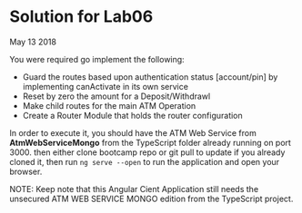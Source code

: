 # Solution for Lab06
May 13 2018

You were required go implement the following:

- Guard the routes based upon authentication status [account/pin] by implementing canActivate
  in its own service
- Reset by zero the amount for a Deposit/Withdrawl 
- Make child routes for the main ATM Operation
- Create a Router Module that holds the router configuration

In order to execute it, you should have the ATM Web Service from  **AtmWebServiceMongo** from the TypeScript folder already running on port 3000. then either clone bootcamp repo or git pull to update if you already cloned it, then run `ng serve --open` to run the application and open your browser.

NOTE: Keep note that this Angular Cient Application still needs the unsecured ATM WEB SERVICE MONGO edition from the TypeScript project. 